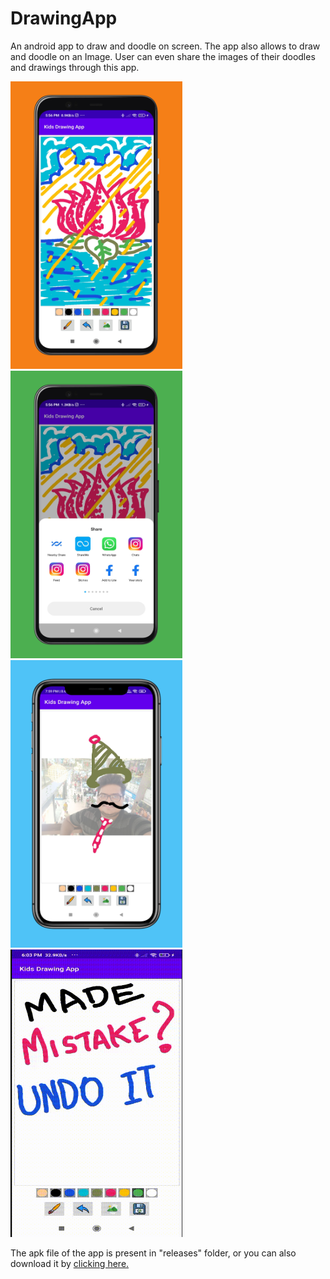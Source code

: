 # DrawingApp

An android app to draw and doodle on screen. The app also allows to draw and doodle on an Image. User can even share the images of their doodles and drawings through this app.

<img src="https://github.com/Nitinp13/DrawingApp/blob/main/screenshots/img_draw.png" width="275" height="460"> <img src="https://github.com/Nitinp13/DrawingApp/blob/main/screenshots/img_share.png" width="275" height="460"> <img src="https://github.com/Nitinp13/DrawingApp/blob/main/screenshots/img_background.PNG" width="275" height="460"> <img src="https://github.com/Nitinp13/DrawingApp/blob/main/screenshots/img_undo.gif" width="275" height="460">


The apk file of the app is present in "releases" folder, or you can also download it by [clicking here.](https://github.com/Nitinp13/DrawingApp/blob/main/releases/Drawing%20App%20By%20Nitin.apk)
